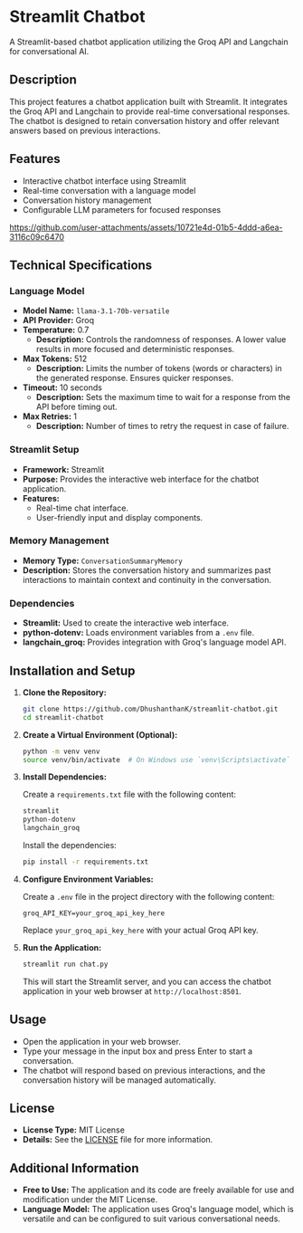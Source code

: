 # Streamlit Chatbot

A Streamlit-based chatbot application utilizing the Groq API and Langchain for conversational AI.

## Description

This project features a chatbot application built with Streamlit. It integrates the Groq API and Langchain to provide real-time conversational responses. The chatbot is designed to retain conversation history and offer relevant answers based on previous interactions.

## Features

- Interactive chatbot interface using Streamlit
- Real-time conversation with a language model
- Conversation history management
- Configurable LLM parameters for focused responses

https://github.com/user-attachments/assets/10721e4d-01b5-4ddd-a6ea-3116c09c6470

## Technical Specifications

### Language Model

- **Model Name:** `llama-3.1-70b-versatile`
- **API Provider:** Groq
- **Temperature:** 0.7
  - **Description:** Controls the randomness of responses. A lower value results in more focused and deterministic responses.
- **Max Tokens:** 512
  - **Description:** Limits the number of tokens (words or characters) in the generated response. Ensures quicker responses.
- **Timeout:** 10 seconds
  - **Description:** Sets the maximum time to wait for a response from the API before timing out.
- **Max Retries:** 1
  - **Description:** Number of times to retry the request in case of failure.

### Streamlit Setup

- **Framework:** Streamlit
- **Purpose:** Provides the interactive web interface for the chatbot application.
- **Features:**
  - Real-time chat interface.
  - User-friendly input and display components.

### Memory Management

- **Memory Type:** `ConversationSummaryMemory`
- **Description:** Stores the conversation history and summarizes past interactions to maintain context and continuity in the conversation.

### Dependencies

- **Streamlit:** Used to create the interactive web interface.
- **python-dotenv:** Loads environment variables from a `.env` file.
- **langchain_groq:** Provides integration with Groq's language model API.

## Installation and Setup

1. **Clone the Repository:**

    ```bash
    git clone https://github.com/DhushanthanK/streamlit-chatbot.git
    cd streamlit-chatbot
    ```

2. **Create a Virtual Environment (Optional):**

    ```bash
    python -m venv venv
    source venv/bin/activate  # On Windows use `venv\Scripts\activate`
    ```

3. **Install Dependencies:**

    Create a `requirements.txt` file with the following content:

    ```txt
    streamlit
    python-dotenv
    langchain_groq
    ```

    Install the dependencies:

    ```bash
    pip install -r requirements.txt
    ```

4. **Configure Environment Variables:**

    Create a `.env` file in the project directory with the following content:

    ```env
    groq_API_KEY=your_groq_api_key_here
    ```

    Replace `your_groq_api_key_here` with your actual Groq API key.

5. **Run the Application:**

    ```bash
    streamlit run chat.py
    ```

    This will start the Streamlit server, and you can access the chatbot application in your web browser at `http://localhost:8501`.

## Usage

- Open the application in your web browser.
- Type your message in the input box and press Enter to start a conversation.
- The chatbot will respond based on previous interactions, and the conversation history will be managed automatically.

## License

- **License Type:** MIT License
- **Details:** See the [LICENSE](LICENSE) file for more information.

## Additional Information

- **Free to Use:** The application and its code are freely available for use and modification under the MIT License.
- **Language Model:** The application uses Groq's language model, which is versatile and can be configured to suit various conversational needs.
